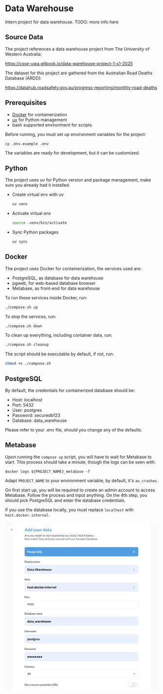 # Data Warehouse

Intern project for data warehouse. TODO: more info here

## Source Data

The project references a data warehouse project from The University of Western Australia:

https://csse-uwa.gitbook.io/data-warehouse-project-1-s1-2025

The dataset for this project are gathered from the Australian Road Deaths Database (ARDD):

https://datahub.roadsafety.gov.au/progress-reporting/monthly-road-deaths

## Prerequisites

- [Docker](https://docs.docker.com/engine/install/) for containerization
- [uv](https://docs.astral.sh/uv/getting-started/installation/) for Python management
- bash supported environment for scripts

Before running, you must set up environment variables for the project:

```sh
cp .env.example .env
```

The variables are ready for development, but it can be customized.

## Python

The project uses uv for Python version and package management, make sure you already had it installed.

- Create virtual env with uv

  ```sh
  uv venv
  ```

- Activate virtual env

  ```sh
  source .venv/bin/activate
  ```

- Sync Python packages

  ```sh
  uv sync
  ```

## Docker

The project uses Docker for containerization, the services used are:

- PostgreSQL, as database for data warehouse
- pgweb, for web-based database browser
- Metabase, as front-end for data warehouse

To run these services inside Docker, run:

```sh
./compose.sh up
```

To stop the services, run:

```sh
./compose.sh down
```

To clean up everything, including container data, run:

```sh
./compose.sh cleanup
```

The script should be executable by default, if not, run:

```sh
chmod +x ./compose.sh
```

## PostgreSQL

By default, the credentials for containerized database should be:

- Host: localhost
- Port: 5432
- User: postgres
- Password: securedb123
- Database: data_warehouse

Please refer to your .env file, should you change any of the defaults.

## Metabase

Upon running the `compose up` script, you will have to wait for Metabase to start.
This process should take a minute, though the logs can be seen with:

```
docker logs ${PROJECT_NAME}_metabase -f
```

Adapt `PROJECT_NAME` to your environment variable, by default, it's `au_crashes`.

On first start up, you will be required to create an admin account to access Metabase.
Follow the process and input anything. On the 4th step, you should pick PostgreSQL and enter the database credentials.

If you use the database locally, you must replace `localhost` with `host.docker.internal`.

![Metabase PostgreSQL setup](./docs/metabase.webp)
